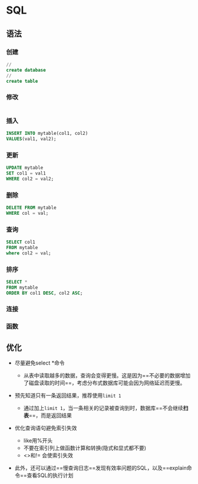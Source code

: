 # SQL

## 语法

### 创建

``` sql
//
create database
//
create table
```

### 修改

``` sql
```

### 插入

``` sql
INSERT INTO mytable(col1, col2)
VALUES(val1, val2);
```

### 更新

``` sql
UPDATE mytable
SET col1 = val1
WHERE col2 = val2;
```

### 删除

``` sql
DELETE FROM mytable
WHERE col = val;
```

### 查询

``` sql
SELECT col1
FROM mytable 
where col2 = val;
```

### 排序

``` sql
SELECT *
FROM mytable
ORDER BY col1 DESC, col2 ASC;
```

### 连接

### 函数

## 优化

- 尽量避免select *命令
  - 从表中读取越多的数据，查询会变得更慢。这是因为==不必要的数据增加了磁盘读取的时间==，考虑分布式数据库可能会因为网络延迟而更慢。

- 预先知道只有一条返回结果，推荐使用`limit 1`
  - 通过加上`limit 1`，当一条相关的记录被查询到时，数据库==不会继续**扫表**==，而是返回结果

- 优化查询语句避免索引失效
  - like用%开头
  - 不要在索引列上做函数计算和转换(隐式和显式都不要)
  - <>和!= 会使索引失效

- 此外，还可以通过==慢查询日志==发现有效率问题的SQL，以及==explain命令==查看SQL的执行计划
